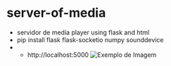 # server-of-media
 - servidor de media player using flask and html
 - pip install flask flask-socketio numpy sounddevice
- - http://localhost:5000
![Exemplo de Imagem](./)

